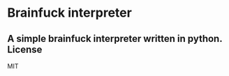 # Brainfuck interpreter
A simple brainfuck interpreter written in python.
License
----------------
MIT

